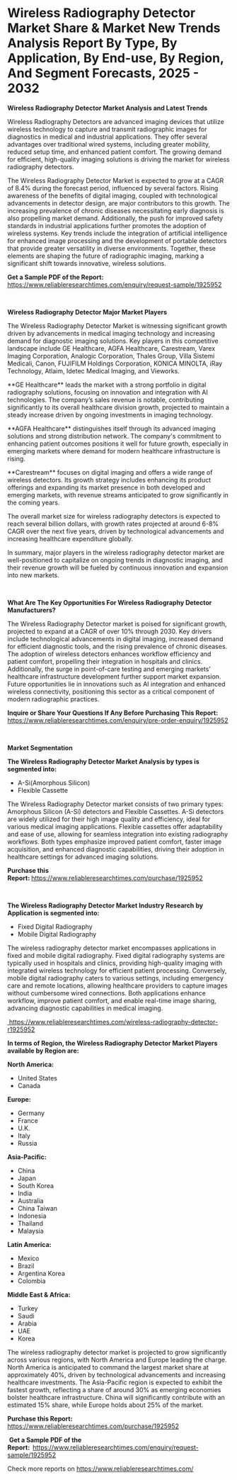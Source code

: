 <p><h1>Wireless Radiography Detector Market Share & Market New Trends Analysis Report By Type, By Application, By End-use, By Region, And Segment Forecasts, 2025 - 2032</h1></p><p><strong>Wireless Radiography Detector Market Analysis and Latest Trends</strong></p>
<p><p>Wireless Radiography Detectors are advanced imaging devices that utilize wireless technology to capture and transmit radiographic images for diagnostics in medical and industrial applications. They offer several advantages over traditional wired systems, including greater mobility, reduced setup time, and enhanced patient comfort. The growing demand for efficient, high-quality imaging solutions is driving the market for wireless radiography detectors.</p><p>The Wireless Radiography Detector Market is expected to grow at a CAGR of 8.4% during the forecast period, influenced by several factors. Rising awareness of the benefits of digital imaging, coupled with technological advancements in detector design, are major contributors to this growth. The increasing prevalence of chronic diseases necessitating early diagnosis is also propelling market demand. Additionally, the push for improved safety standards in industrial applications further promotes the adoption of wireless systems. Key trends include the integration of artificial intelligence for enhanced image processing and the development of portable detectors that provide greater versatility in diverse environments. Together, these elements are shaping the future of radiographic imaging, marking a significant shift towards innovative, wireless solutions.</p></p>
<p><strong>Get a Sample PDF of the Report:&nbsp;</strong> <a href="https://www.reliableresearchtimes.com/enquiry/request-sample/1925952?utm_campaign=2940&utm_medium=2&utm_source=Github&utm_content=ia&utm_term=28032025&utm_id=wireless-radiography-detector">https://www.reliableresearchtimes.com/enquiry/request-sample/1925952</a></p>
<p>&nbsp;</p>
<p><strong>Wireless Radiography Detector Major Market Players</strong></p>
<p><p>The Wireless Radiography Detector Market is witnessing significant growth driven by advancements in medical imaging technology and increasing demand for diagnostic imaging solutions. Key players in this competitive landscape include GE Healthcare, AGFA Healthcare, Carestream, Varex Imaging Corporation, Analogic Corporation, Thales Group, Villa Sistemi Medicali, Canon, FUJIFILM Holdings Corporation, KONICA MINOLTA, iRay Technology, Atlaim, Idetec Medical Imaging, and Vieworks.</p><p>**GE Healthcare** leads the market with a strong portfolio in digital radiography solutions, focusing on innovation and integration with AI technologies. The company’s sales revenue is notable, contributing significantly to its overall healthcare division growth, projected to maintain a steady increase driven by ongoing investments in imaging technology.</p><p>**AGFA Healthcare** distinguishes itself through its advanced imaging solutions and strong distribution network. The company's commitment to enhancing patient outcomes positions it well for future growth, especially in emerging markets where demand for modern healthcare infrastructure is rising.</p><p>**Carestream** focuses on digital imaging and offers a wide range of wireless detectors. Its growth strategy includes enhancing its product offerings and expanding its market presence in both developed and emerging markets, with revenue streams anticipated to grow significantly in the coming years.</p><p>The overall market size for wireless radiography detectors is expected to reach several billion dollars, with growth rates projected at around 6-8% CAGR over the next five years, driven by technological advancements and increasing healthcare expenditure globally.</p><p>In summary, major players in the wireless radiography detector market are well-positioned to capitalize on ongoing trends in diagnostic imaging, and their revenue growth will be fueled by continuous innovation and expansion into new markets.</p></p>
<p>&nbsp;</p>
<p><strong>What Are The Key Opportunities For Wireless Radiography Detector Manufacturers?</strong></p>
<p><p>The Wireless Radiography Detector market is poised for significant growth, projected to expand at a CAGR of over 10% through 2030. Key drivers include technological advancements in digital imaging, increased demand for efficient diagnostic tools, and the rising prevalence of chronic diseases. The adoption of wireless detectors enhances workflow efficiency and patient comfort, propelling their integration in hospitals and clinics. Additionally, the surge in point-of-care testing and emerging markets’ healthcare infrastructure development further support market expansion. Future opportunities lie in innovations such as AI integration and enhanced wireless connectivity, positioning this sector as a critical component of modern radiographic practices.</p></p>
<p><strong>Inquire or Share Your Questions If Any Before Purchasing This Report:</strong> <a href="https://www.reliableresearchtimes.com/enquiry/pre-order-enquiry/1925952?utm_campaign=2940&utm_medium=2&utm_source=Github&utm_content=ia&utm_term=28032025&utm_id=wireless-radiography-detector">https://www.reliableresearchtimes.com/enquiry/pre-order-enquiry/1925952</a></p>
<p>&nbsp;</p>
<p><strong>Market Segmentation</strong></p>
<p><strong>The Wireless Radiography Detector Market Analysis by types is segmented into:</strong></p>
<p><ul><li>A-Si(Amorphous Silicon)</li><li>Flexible Cassette</li></ul></p>
<p><p>The Wireless Radiography Detector market consists of two primary types: Amorphous Silicon (A-Si) detectors and Flexible Cassettes. A-Si detectors are widely utilized for their high image quality and efficiency, ideal for various medical imaging applications. Flexible cassettes offer adaptability and ease of use, allowing for seamless integration into existing radiography workflows. Both types emphasize improved patient comfort, faster image acquisition, and enhanced diagnostic capabilities, driving their adoption in healthcare settings for advanced imaging solutions.</p></p>
<p><strong>Purchase this Report:&nbsp;</strong><a href="https://www.reliableresearchtimes.com/purchase/1925952?utm_campaign=2940&utm_medium=2&utm_source=Github&utm_content=ia&utm_term=28032025&utm_id=wireless-radiography-detector">https://www.reliableresearchtimes.com/purchase/1925952</a></p>
<p>&nbsp;</p>
<p><strong>The Wireless Radiography Detector Market Industry Research by Application is segmented into:</strong></p>
<p><ul><li>Fixed Digital Radiography</li><li>Mobile Digital Radiography</li></ul></p>
<p><p>The wireless radiography detector market encompasses applications in fixed and mobile digital radiography. Fixed digital radiography systems are typically used in hospitals and clinics, providing high-quality imaging with integrated wireless technology for efficient patient processing. Conversely, mobile digital radiography caters to various settings, including emergency care and remote locations, allowing healthcare providers to capture images without cumbersome wired connections. Both applications enhance workflow, improve patient comfort, and enable real-time image sharing, advancing diagnostic capabilities in medical imaging.</p></p>
<p><a href="https://www.reliableresearchtimes.com/wireless-radiography-detector-r1925952?utm_campaign=2940&utm_medium=2&utm_source=Github&utm_content=ia&utm_term=28032025&utm_id=wireless-radiography-detector">&nbsp;https://www.reliableresearchtimes.com/wireless-radiography-detector-r1925952</a></p>
<p><strong>In terms of Region, the Wireless Radiography Detector Market Players available by Region are:</strong></p>
<p>
    <p> <strong> North America: </strong>
        <ul>
            <li>United States</li>
            <li>Canada</li>
        </ul>
        </p> 
    <p> <strong> Europe: </strong>
        <ul>
            <li>Germany</li>
            <li>France</li>
            <li>U.K.</li>
            <li>Italy</li>
            <li>Russia</li>
        </ul>
        </p> 
    <p> <strong> Asia-Pacific: </strong>
        <ul>
            <li>China</li>
            <li>Japan</li>
            <li>South Korea</li>
            <li>India</li>
            <li>Australia</li>
            <li>China Taiwan</li>
            <li>Indonesia</li>
            <li>Thailand</li>
            <li>Malaysia</li>
        </ul>
        </p> 
    <p> <strong> Latin America: </strong>
        <ul>
            <li>Mexico</li>
            <li>Brazil</li>
            <li>Argentina Korea</li>
            <li>Colombia</li>
        </ul>
        </p> 
    <p> <strong> Middle East & Africa: </strong>
        <ul>
            <li>Turkey</li>
            <li>Saudi</li>
            <li>Arabia</li>
            <li>UAE</li>
            <li>Korea</li>
        </ul>
    </p>
    </p>
<p><p>The wireless radiography detector market is projected to grow significantly across various regions, with North America and Europe leading the charge. North America is anticipated to command the largest market share at approximately 40%, driven by technological advancements and increasing healthcare investments. The Asia-Pacific region is expected to exhibit the fastest growth, reflecting a share of around 30% as emerging economies bolster healthcare infrastructure. China will significantly contribute with an estimated 15% share, while Europe holds about 25% of the market.</p></p>
<p><strong>Purchase this Report: </strong><a href="https://www.reliableresearchtimes.com/purchase/1925952?utm_campaign=2940&utm_medium=2&utm_source=Github&utm_content=ia&utm_term=28032025&utm_id=wireless-radiography-detector">https://www.reliableresearchtimes.com/purchase/1925952</a></p>
<p>&nbsp;<strong>Get a Sample PDF of the Report:&nbsp;&nbsp;</strong><a href="https://www.reliableresearchtimes.com/enquiry/request-sample/1925952?utm_campaign=2940&utm_medium=2&utm_source=Github&utm_content=ia&utm_term=28032025&utm_id=wireless-radiography-detector">https://www.reliableresearchtimes.com/enquiry/request-sample/1925952</a></p>
<p><strong></strong></p>
<p>Check more reports on <a href="https://www.reliableresearchtimes.com/?utm_campaign=2940&utm_medium=2&utm_source=Github&utm_content=ia&utm_term=28032025&utm_id=wireless-radiography-detector">https://www.reliableresearchtimes.com/</a></p>